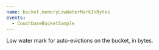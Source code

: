 ```yaml
---
name: bucket.memoryLowWaterMarkInBytes
events:
  - CouchbaseBucketSample
---
```


Low water mark for auto-evictions on the bucket, in bytes.